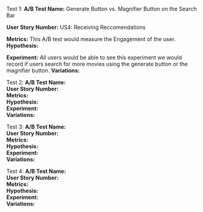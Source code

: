 Test 1:
**A/B Test Name:**  Generate Button vs. Magnifier Button on the Search Bar

**User Story Number:**  US4: Receiving Reccomendations

**Metrics:**  This A/B test would measure the Engagement of the user.
**Hypothesis:**  

**Experiment:**  All users would be able to see this experiment we would record if users search for more movies using the generate button or the magnifier button.
**Variations:**  

Test 2:
**A/B Test Name:**  
**User Story Number:**  
**Metrics:**  
**Hypothesis:**  
**Experiment:**  
**Variations:**  

Test 3:
**A/B Test Name:**  
**User Story Number:**  
**Metrics:**  
**Hypothesis:**  
**Experiment:**  
**Variations:**  

Test 4: 
**A/B Test Name:**  
**User Story Number:**  
**Metrics:**  
**Hypothesis:**  
**Experiment:**  
**Variations:**  


